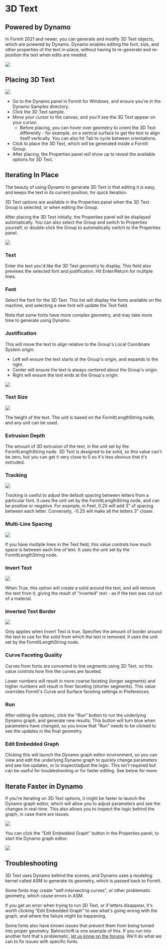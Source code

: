 # 3D Text

## Powered by Dynamo

In FormIt 2021 and newer, you can generate and modify 3D Text objects, which are powered by Dynamo. Dynamo enables editing the font, size, and other properties of the text in-place, without having to re-generate and re-position the text when edits are needed.

![](<../.gitbook/assets/3d-text (1).gif>)

## Placing 3D Text

![](../.gitbook/assets/3d-text-placement.gif)

* Go to the Dynamo panel in FormIt for Windows, and ensure you're in the Dynamo Samples directory.
* Click the 3D Text sample.
* Move your cursor to the canvas, and you'll see the 3D Text appear on your cursor.
  * Before placing, you can hover over geometry to orient the 3D Text differently - for example, on a vertical surface to get the text to align itself vertically. You can also hit Tab to cycle between orientations.
* Click to place the 3D Text, which will be generated inside a FormIt Group.
* After placing, the Properties panel will show up to reveal the available options for 3D Text.

## Iterating In Place

The beauty of using Dynamo to generate 3D Text is that editing it is easy, and keeps the text in its current position, for quick iteration.

3D Text options are available in the Properties panel when the 3D Text Group is selected, or when editing the Group.

After placing the 3D Text initially, the Properties panel will be displayed automatically. You can also select the Group and switch to Properties yourself, or double-click the Group to automatically switch to the Properties panel.

![](<../.gitbook/assets/3d-text-options (2).png>)

### Text

Enter the text you'd like the 3D Text geometry to display. This field also previews the selected font and justification. Hit Enter/Return for multiple lines.

### Font

Select the font for the 3D Text. This list will display the fonts available on the machine, and selecting a new font will update the Text field.

Note that some fonts have more complex geometry, and may take more time to generate using Dynamo.

### Justification

This will move the text to align relative to the Group's Local Coordinate System origin.

* Left will ensure the text starts at the Group's origin, and expands to the right.
* Center will ensure the text is always centered about the Group's origin.
* Right will ensure the text ends at the Group's origin.

![](../.gitbook/assets/3d-text-justification-combined.png)

### Text Size

![](../.gitbook/assets/3d-text-text-size.png)

The height of the text. The unit is based on the FormItLengthString node, and any unit can be used.

### Extrusion Depth

The amount of 3D extrusion of the text, in the unit set by the FormItLengthString node. 3D Text is designed to be solid, so this value can't be zero, but you can get it very close to 0 so it's less obvious that it's extruded.

### Tracking

![](../.gitbook/assets/3d-text-tracking.png)

Tracking is useful to adjust the default spacing between letters from a particular font. It uses the unit set by the FormItLengthString node, and can be positive or negative. For example, in Feet, 0.25 will add 3" of spacing between each letter. Conversely, -0.25 will make all the letters 3" closer.

### Multi-Line Spacing

![](../.gitbook/assets/3d-text-multi-line.png)

If you have multiple lines in the Text field, this value controls how much space is between each line of text. It uses the unit set by the FormItLengthString node.

### Invert Text

![](../.gitbook/assets/3d-text-inverted.png)

When True, this option will create a solid around the text, and will remove the text from it, giving the result of "inverted" text - as if the text was cut out of a material.

### Inverted Text Border

![](../.gitbook/assets/3d-text-inverted-border.png)

Only applies when Invert Text is true. Specifies the amount of border around the text to use for the solid from which the text is removed. It uses the unit set by the FormItLengthString node.

### Curve Faceting Quality

Curves from fonts are converted to line segments using 3D Text, so this value controls how fine the curves are faceted.

Lower numbers will result in more coarse faceting (longer segments) and higher numbers will result in finer faceting (shorter segments). This value overrides FormIt's Curve and Surface faceting settings in Preferences.

### Run

After editing the options, click the "Run" button to run the underlying Dynamo graph, and generate new results. This button will turn blue when parameters have changed, so you know that "Run" needs to be clicked to see the updates in the final geometry.‌

### Edit Embedded Graph

Clicking this will launch the Dynamo graph editor environment, so you can view and edit the underlying Dynamo graph to quickly change parameters and see live updates, or to inspect/adjust the logic. This isn't required but can be useful for troubleshooting or for faster editing. See below for more.

## Iterate Faster in Dynamo

If you're iterating on 3D Text options, it might be faster to launch the Dynamo graph editor, which will allow you to adjust parameters and see the changes in real-time. This also allows you to inspect the logic behind the graph, in case there are issues.

![](../.gitbook/assets/3d-text-edit-embedded.png)

You can click the "Edit Embedded Graph" button in the Properties panel, to start the Dynamo graph editor.

![](<../.gitbook/assets/3d-text-edit-embedded-windows (1).png>)

## Troubleshooting

3D Text uses Dynamo behind the scenes, and Dynamo uses a modeling kernel called ASM to generate its geometry, which is passed back to FormIt.

Some fonts may create "self-intersecting curves", or other problematic geometry, which cause errors in ASM.

If you get an error when trying to run 3D Text, or if letters disappear, it's worth clicking "Edit Embedded Graph" to see what's going wrong with the graph, and where the failure might be happening.

Some fonts also have known issues that prevent them from being turned into proper geometry. Bahnschrift is one example of this. If you run into another font that's problematic, [let us know on the forums](https://forums.autodesk.com/t5/formit-forum/bd-p/142). We'll do what we can to fix issues with specific fonts.
